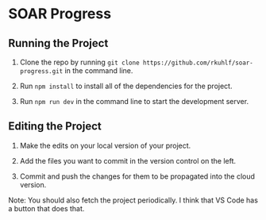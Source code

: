 # SOAR Progress

<!-- TODO: Add link to website -->

## Running the Project
1. Clone the repo by running `git clone https://github.com/rkuhlf/soar-progress.git` in the command line.

1. Run `npm install` to install all of the dependencies for the project.

1. Run `npm run dev` in the command line to start the development server. 

## Editing the Project
1. Make the edits on your local version of your project.

1. Add the files you want to commit in the version control on the left.

1. Commit and push the changes for them to be propagated into the cloud version.

Note: You should also fetch the project periodically. I think that VS Code has a button that does that.
